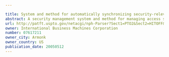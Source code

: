 ```yaml
---

title: System and method for automatically synchronizing security-relevant information between a relational database and a multidimensional database
abstract: A security management system and method for managing access security in an IT-environment comprises a relational database of the ROLAP type and a data warehouse of the MOLAP type. The system shares a subset of common data, wherein database access security for accessing particular database tables is managed by user-related access limitations in a table form. The present system transforms the access-limiting conditions existing at the ROLAP system automatically to a respective filter criterion for the MOLAP system. The access-limiting conditions exiting at the ROLAP system are defined in a table form. The present system and method automatically activates filter criterion whenever an access to the MOLAP system is requested by a user.
url: http://patft.uspto.gov/netacgi/nph-Parser?Sect1=PTO2&Sect2=HITOFF&p=1&u=%2Fnetahtml%2FPTO%2Fsearch-adv.htm&r=1&f=G&l=50&d=PALL&S1=07617211&OS=07617211&RS=07617211
owner: International Business Machines Corporation
number: 07617211
owner_city: Armonk
owner_country: US
publication_date: 20050512
---
```

